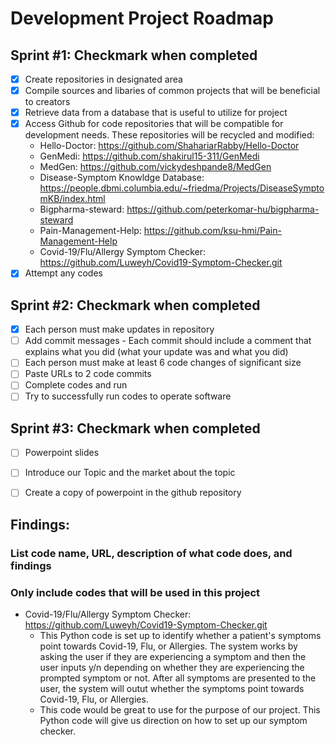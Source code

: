 # Development Project Roadmap 

## Sprint #1: Checkmark when completed
  - [x] Create repositories in designated area
  - [x] Compile sources and libaries of common projects that will be beneficial to creators
  - [x] Retrieve data from a database that is useful to utilize for project
  - [x] Access Github for code repositories that will be compatible for development needs. These repositories will be recycled and modified: 
      - Hello-Doctor: https://github.com/ShahariarRabby/Hello-Doctor
      - GenMedi: https://github.com/shakirul15-311/GenMedi
      - MedGen: https://github.com/vickydeshpande8/MedGen
      - Disease-Symptom Knowldge Database: https://people.dbmi.columbia.edu/~friedma/Projects/DiseaseSymptomKB/index.html 
      - Bigpharma-steward: https://github.com/peterkomar-hu/bigpharma-steward
      - Pain-Management-Help: https://github.com/ksu-hmi/Pain-Management-Help
      - Covid-19/Flu/Allergy Symptom Checker: https://github.com/Luweyh/Covid19-Symptom-Checker.git
 - [x] Attempt any codes

## Sprint #2: Checkmark when completed
- [x] Each person must make updates in repository 
- [ ] Add commit messages
      - Each commit should include a comment that explains what you did (what your update was and what you did)
- [ ] Each person must make at least 6 code changes of significant size 
- [ ] Paste URLs to 2 code commits 
- [ ] Complete codes and run
- [ ] Try to successfully run codes to operate software

## Sprint #3: Checkmark when completed
- [ ] Powerpoint slides
- [ ] Introduce our Topic and the market about the topic
- [ ] Create a copy of powerpoint in the github repository


## Findings:
### List code name, URL, description of what code does, and findings
### Only include codes that will be used in this project
- Covid-19/Flu/Allergy Symptom Checker: https://github.com/Luweyh/Covid19-Symptom-Checker.git
    - This Python code is set up to identify whether a patient's symptoms point towards Covid-19, Flu, or Allergies. The system works by asking the user if       they are experiencing a symptom and then the user inputs y/n depending on whether they are experiencing the prompted symptom or not. After all             symptoms are presented to the user, the system will outut whether the symptoms point towards Covid-19, Flu, or Allergies. 
    - This code would be great to use for the purpose of our project. This Python code will give us direction on how to set up our symptom checker.
